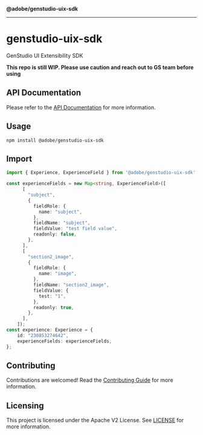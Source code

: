 **@adobe/genstudio-uix-sdk**

***

# genstudio-uix-sdk
GenStudio UI Extensibility SDK

**This repo is still WIP. Please use caution and reach out to GS team before using**

## API Documentation
Please refer to the [API Documentation](https://opensource.adobe.com/genstudio-uix-sdk/) for more information.
## Usage
```
npm install @adobe/genstudio-uix-sdk
```
## Import
```ts
import { Experience, ExperienceField } from '@adobe/genstudio-uix-sdk'

const experienceFields = new Map<string, ExperienceField>([
      [
        "subject",
        {
          fieldRole: {
            name: "subject",
          },
          fieldName: "subject",
          fieldValue: "test field value",
          readonly: false,
        },
      ],
      [
        "section2_image",
        {
          fieldRole: {
            name: "image",
          },
          fieldName: "section2_image",
          fieldValue: {
            test: "1",
          },
          readonly: true,
        },
      ],
    ]);
const experience: Experience = {
    id: "230853274642",
    experienceFields: experienceFields,
};
```

## Contributing

Contributions are welcomed! Read the [Contributing Guide](_media/CONTRIBUTING.md) for more information.

## Licensing

This project is licensed under the Apache V2 License. See [LICENSE](_media/LICENSE) for more information.
